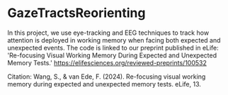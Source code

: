 # GazeTractsReorienting
In this project, we use eye-tracking and EEG techniques to track how attention is deployed in working memory when facing both expected and unexpected events. The code is linked to our preprint published in eLife: 'Re-focusing Visual Working Memory During Expected and Unexpected Memory Tests.' https://elifesciences.org/reviewed-preprints/100532

Citation: Wang, S., & van Ede, F. (2024). Re-focusing visual working memory during expected and unexpected memory tests. eLife, 13.
